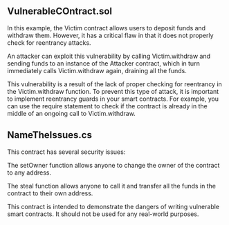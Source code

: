 VulnerableCOntract.sol
--------
In this example, the Victim contract allows users to deposit funds and withdraw them. However, it has a critical flaw in that it does not properly check for reentrancy attacks.

An attacker can exploit this vulnerability by calling Victim.withdraw and sending funds to an instance of the Attacker contract, which in turn immediately calls Victim.withdraw again, draining all the funds.

This vulnerability is a result of the lack of proper checking for reentrancy in the Victim.withdraw function. To prevent this type of attack, it is important to implement reentrancy guards in your smart contracts. For example, you can use the require statement to check if the contract is already in the middle of an ongoing call to Victim.withdraw.

NameTheIssues.cs
--------
This contract has several security issues:

The setOwner function allows anyone to change the owner of the contract to any address.

The steal function allows anyone to call it and transfer all the funds in the contract to their own address.

This contract is intended to demonstrate the dangers of writing vulnerable smart contracts. It should not be used for any real-world purposes.
